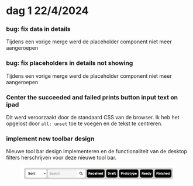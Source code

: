 # dag 1 22/4/2024

### bug: fix data in details

Tijdens een vorige merge werd de placeholder component niet meer aangeroepen&#x20;

### bug: fix placeholders in details not showing

Tijdens een vorige merge werd de placeholder component niet meer aangeroepen&#x20;

### Center the succeeded and failed prints button input text on ipad

Dit werd veroorzaakt door de standaard CSS van de browser. Ik heb het opgelost door `all: unset` toe te voegen en de tekst te centreren.

### implement new toolbar design

Nieuwe tool bar design implementeren en de functionaliteit van de desktop filters herschrijven voor deze nieuwe tool bar.

<figure><img src="../.gitbook/assets/image (1) (1) (1) (1) (1) (1).png" alt=""><figcaption></figcaption></figure>

